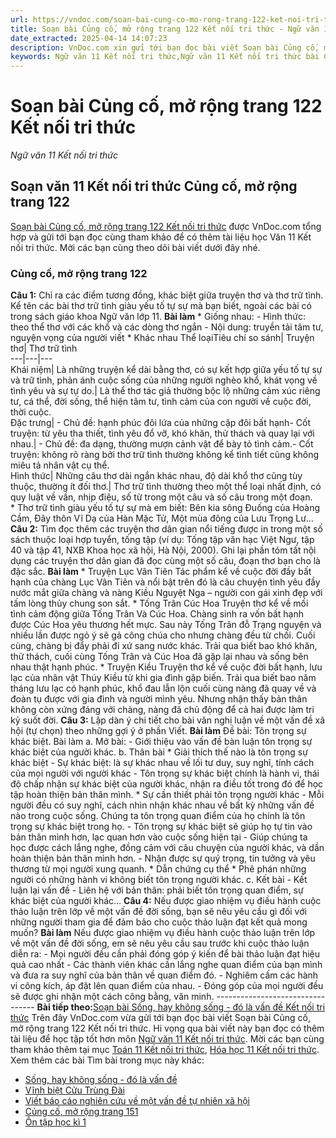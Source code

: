 ```yaml
---
url: https://vndoc.com/soan-bai-cung-co-mo-rong-trang-122-ket-noi-tri-thuc-298024
title: Soạn bài Củng cố, mở rộng trang 122 Kết nối tri thức - Ngữ văn 11 Kết nối tri thức - VnDoc.com
date_extracted: 2025-04-14 14:07:23
description: VnDoc.com xin gửi tới bạn đọc bài viết Soạn bài Củng cố, mở rộng trang 122 Kết nối tri thức. Mời các bạn cùng theo dõi để có thêm tài liệu soạn văn 11 Kết nối tri thức nhé.
keywords: Ngữ văn 11 Kết nối tri thức,Ngữ văn 11 Kết nối tri thức bài Củng cố mở rộng trang 122,Soạn văn 11 Kết nối tri thức,văn 11 kết nối tri thức,soạn văn 11 kết nối tri thức với cuộc sống,ngữ văn 11 kết nối,Soạn bài Củng cố mở rộng trang 122 Kết nối tri thức,Soạn bài Củng cố mở rộng trang 122,Soạn văn Củng cố mở rộng trang 122,Củng cố mở rộng trang 122
---
```


# Soạn bài Củng cố, mở rộng trang 122 Kết nối tri thức
 _Ngữ văn 11 Kết nối tri thức_
## Soạn văn 11 Kết nối tri thức Củng cố, mở rộng trang 122
[Soạn bài Củng cố, mở rộng trang 122 Kết nối tri thức](<https://vndoc.com/soan-bai-cung-co-mo-rong-trang-122-ket-noi-tri-thuc-298024>) được VnDoc.com tổng hợp và gửi tới bạn đọc cùng tham khảo để có thêm tài liệu học Văn 11 Kết nối tri thức. Mời các bạn cùng theo dõi bài viết dưới đây nhé.
### Củng cố, mở rộng trang 122
**Câu 1:** Chỉ ra các điểm tương đồng, khác biệt giữa truyện thơ và thơ trữ tình. Kể tên các bài thơ trữ tình giàu yếu tố tự sự mà bạn biết, ngoài các bài có trong sách giáo khoa Ngữ văn lớp 11.
**Bài làm**
\* Giống nhau:
\- Hình thức: theo thể thơ với các khổ và các dòng thơ ngắn
\- Nội dung: truyền tải tâm tư, nguyện vọng của người viết
\* Khác nhau
Thể loạiTiêu chí so sánh| Truyện thơ| Thơ trữ tình  
---|---|---  
Khái niệm| Là những truyện kể dài bằng thơ, có sự kết hợp giữa yếu tố tự sự và trữ tình, phản ánh cuộc sống của những người nghèo khổ, khát vọng về tình yêu và sự tự do.| Là thể thơ tác giả thường bộc lộ những cảm xúc riêng tư, cá thể, đời sống, thể hiện tâm tư, tình cảm của con người về cuộc đời, thời cuộc.  
Đặc trưng| \- Chủ đề: hạnh phúc đôi lứa của những cặp đôi bất hạnh\- Cốt truyện: từ yêu tha thiết, tình yêu đổ vỡ, khó khăn, thử thách và quay lại với nhau.| \- Chủ đề: đa dạng, thường mượn cảnh vật để bày tỏ tình cảm.\- Cốt truyện: không rõ ràng bởi thơ trữ tình thường không kể tình tiết cũng không miêu tả nhân vật cụ thể.  
Hình thức| Những câu thơ dài ngắn khác nhau, độ dài khổ thơ cũng tùy thuộc, thường ít đối thơ.| Thơ trữ tình thường theo một thể loại nhất định, có quy luật về vần, nhịp điệu, số từ trong một câu và số câu trong một đoạn.  
\* Thơ trữ tình giàu yếu tố tự sự mà em biết: Bên kia sông Đuống của Hoàng Cầm, Đây thôn Vĩ Dạ của Hàn Mặc Tử, Một mùa đông của Lưu Trọng Lư…
**Câu 2:** Tìm đọc thêm các truyện thơ dân gian nổi tiếng được in trong một số sách thuộc loại hợp tuyển, tống tập \(ví dụ: Tống tập văn hạc Việt Ngư, tập 40 và tập 41, NXB Khoa học xã hội, Hà Nội, 2000\). Ghi lại phần tóm tất nội dụng các truyện thơ dân gian đã đọc cùng một số câu, đoạn thơ bạn cho là đặc sắc.
**Bài làm**
\* Truyện Lục Vân Tiên
Tác phẩm kể về cuộc đời đầy bất hạnh của chàng Lục Vân Tiên và nổi bật trên đó là câu chuyện tình yêu đầy nước mắt giữa chàng và nàng Kiều Nguyệt Nga – người con gái xinh đẹp với tấm lòng thủy chung son sắt.
\* Tống Trân Cúc Hoa
Truyện thơ kể về mối tình cảm động giữa Tống Trân Và Cúc Hoa. Chàng sinh ra vốn bất hạnh được Cúc Hoa yêu thương hết mực. Sau này Tống Trân đỗ Trạng nguyện và nhiều lần được ngỏ ý sẽ gả công chúa cho nhưng chàng đều từ chối. Cuối cùng, chàng bị đẩy phải đi xứ sang nước khác. Trải qua biết bao khó khăn, thử thách, cuối cùng Tống Trân và Cúc Hoa đã gặp lại nhau và sống bên nhau thật hạnh phúc.
\* Truyện Kiều
Truyện thơ kể về cuộc đời bất hạnh, lưu lạc của nhân vật Thúy Kiều từ khi gia đình gặp biến. Trải qua biết bao năm tháng lưu lạc có hạnh phúc, khổ đau lẫn lộn cuối cùng nàng đã quay về và đoàn tụ được với gia đình và người mình yêu. Nhưng nhận thấy bản thân không còn xứng đáng với chàng, nàng đã chủ động để cả hai được làm tri kỷ suốt đời.
**Câu 3:** Lập dàn ý chi tiết cho bài văn nghị luận về một vấn đề xã hội \(tự chọn\) theo những gợi ý ở phần Viết.
**Bài làm**
Đề bài: Tôn trọng sự khác biệt.
Bài làm
a. Mở bài:
\- Giới thiệu vào vấn đề bàn luận tôn trọng sự khác biệt của người khác.
b. Thân bài
\* Giải thích thế nào là tôn trọng sự khác biệt
\- Sự khác biệt: là sự khác nhau về lối tư duy, suy nghĩ, tính cách của mọi người với người khác
\- Tôn trọng sự khác biệt chính là hành vi, thái độ chấp nhận sự khác biệt của người khác, nhận ra điều tốt trong đó để học tập hoàn thiện bản thân mình.
\* Sự cần thiết phải tôn trọng người khác
\- Mỗi người đều có suy nghĩ, cách nhìn nhận khác nhau về bất kỳ những vấn đề nào trong cuộc sống. Chúng ta tôn trọng quan điểm của họ chính là tôn trọng sự khác biệt trong họ.
\- Tôn trọng sự khác biệt sẽ giúp họ tự tin vào bản thân mình hơn, lạc quan hơn vào cuộc sống hiện tại
\- Giúp chúng ta học được cách lắng nghe, đồng cảm với câu chuyện của người khác, và dần hoàn thiện bản thân mình hơn.
\- Nhận được sự quý trọng, tin tưởng và yêu thương từ mọi người xung quanh.
\* Dẫn chứng cụ thể
\* Phê phán những người có những hành vi không biết tôn trọng người khác.
c. Kết bài
\- Kết luận lại vấn đề
\- Liên hệ với bản thân: phải biết tôn trọng quan điểm, sự khác biệt của người khác…
**Câu 4:** Nếu được giao nhiệm vụ điều hành cuộc thảo luận trên lớp về một vấn đề đời sống, bạn sẽ nêu yêu cầu gì đối với những người tham gia để đảm bảo cho cuộc thảo luận đạt kết quả mong muốn?
**Bài làm**
Nếu được giao nhiệm vụ điều hành cuộc thảo luận trên lớp về một vấn đề đời sống, em sẽ nêu yêu cầu sau trước khi cuộc thảo luận diễn ra:
\- Mọi người đều cần phải đóng góp ý kiến để bài thảo luận đạt hiệu quả cao nhất
\- Các thành viên khác cần lắng nghe quan điểm của bạn mình và đưa ra suy nghĩ của bản thân về quan điểm đó.
\- Nghiêm cấm các hành vi công kích, áp đặt lên quan điểm của nhau.
\- Đóng góp của mọi người đều sẽ được ghi nhận một cách công bằng, văn minh.
\---------------------------------
**Bài tiếp theo:**[Soạn bài Sống, hay không sống - đó là vấn đề Kết nối tri thức](<https://vndoc.com/soan-bai-song-hay-khong-song-do-la-van-de-ket-noi-tri-thuc-298027>)
Trên đây VnDoc.com vừa gửi tới bạn đọc bài viết Soạn bài Củng cố, mở rộng trang 122 Kết nối tri thức. Hi vọng qua bài viết này bạn đọc có thêm tài liệu để học tập tốt hơn môn [Ngữ văn 11 Kết nối tri thức](<https://vndoc.com/ngu-van-11-ket-noi-tri-thuc>). Mời các bạn cùng tham khảo thêm tại mục [Toán 11 Kết nối tri thức](<https://vndoc.com/toan-11-ket-noi-tri-thuc>), [Hóa học 11 Kết nối tri thức](<https://vndoc.com/hoa-hoc-11-ket-noi-tri-thuc>).
Xem thêm các bài Tìm bài trong mục này khác:
  * [Sống, hay không sống - đó là vấn đề](</soan-bai-song-hay-khong-song-do-la-van-de-ket-noi-tri-thuc-298027>)
  * [Vĩnh biệt Cửu Trùng Đài](</soan-bai-vinh-biet-cuu-trung-dai-ket-noi-tri-thuc-298029>)
  * [Viết báo cáo nghiên cứu về một vấn đề tự nhiên xã hội](</soan-bai-viet-bao-cao-nghien-cuu-ve-mot-van-de-tu-nhien-xa-hoi-ket-noi-tri-thuc-298030>)
  * [Củng cố, mở rộng trang 151](</soan-bai-cung-co-mo-rong-trang-151-ket-noi-tri-thuc-298034>)
  * [Ôn tập học kì 1](</soan-bai-on-tap-hoc-ki-1-ket-noi-tri-thuc-298038>)

